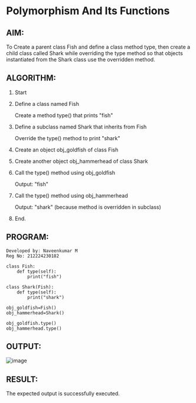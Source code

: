 # Polymorphism And Its Functions

## AIM:
To Create a parent class Fish and define a class method type, then create a child class called Shark while overriding the type method so that objects instantiated from the Shark class use the overridden method.

## ALGORITHM:
1. Start

2. Define a class named Fish

    Create a method type() that prints "fish"

3. Define a subclass named Shark that inherits from Fish

    Override the type() method to print "shark"

4. Create an object obj_goldfish of class Fish

5. Create another object obj_hammerhead of class Shark

6. Call the type() method using obj_goldfish

    Output: "fish"

7. Call the type() method using obj_hammerhead

    Output: "shark" (because method is overridden in subclass)

8. End.

## PROGRAM:
```
Developed by: Naveenkumar M
Reg No: 212224230182

class Fish:
    def type(self):
        print("fish")

class Shark(Fish):
    def type(self):
        print("shark")

obj_goldfish=Fish()
obj_hammerhead=Shark()

obj_goldfish.type()
obj_hammerhead.type()

```

## OUTPUT:

![image](https://github.com/user-attachments/assets/f0cc85bd-499f-4978-a940-1457ee417be2)

## RESULT:
The expected output is successfully executed.

